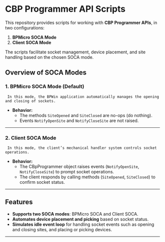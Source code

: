 # CBP Programmer API Scripts

This repository provides scripts for working with **CBP Programmer APIs**, in two configurations:  
1. **BPMicro SOCA Mode**  
2. **Client SOCA Mode**

The scripts facilitate socket management, device placement, and site handling based on the chosen SOCA mode.

## Overview of SOCA Modes

### 1. **BPMicro SOCA Mode (Default)**  
     In this mode, the BPWin application automatically manages the opening and closing of sockets.  
   - **Behavior:**  
     - The methods `SiteOpened` and `SiteClosed` are no-ops (do nothing).  
     - Events `NotifyOpenSite` and `NotifyCloseSite` are not raised.  
---
### 2. **Client SOCA Mode**  
     In this mode, the client’s mechanical handler system controls socket operations.  
   - **Behavior:**  
     - The CBpProgrammer object raises events (`NotifyOpenSite`, `NotifyCloseSite`) to prompt socket operations.  
     - The client responds by calling methods (`SiteOpened`, `SiteClosed`) to confirm socket status.  
---

## Features

- **Supports two SOCA modes**: BPMicro SOCA and Client SOCA.  
- **Automates device placement and picking** based on socket status.
- **Simulates idle event loop** for handling socket events such as opening and closing sites, and placing or picking devices.

---
